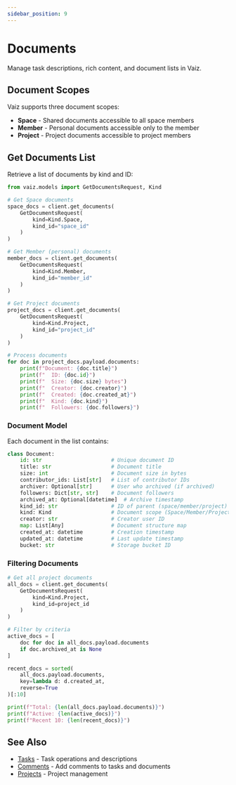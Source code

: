 ```yaml
---
sidebar_position: 9
---
```


# Documents

Manage task descriptions, rich content, and document lists in Vaiz.

## Document Scopes

Vaiz supports three document scopes:

- **Space** - Shared documents accessible to all space members
- **Member** - Personal documents accessible only to the member
- **Project** - Project documents accessible to project members

## Get Documents List

Retrieve a list of documents by kind and ID:

```python
from vaiz.models import GetDocumentsRequest, Kind

# Get Space documents
space_docs = client.get_documents(
    GetDocumentsRequest(
        kind=Kind.Space,
        kind_id="space_id"
    )
)

# Get Member (personal) documents
member_docs = client.get_documents(
    GetDocumentsRequest(
        kind=Kind.Member,
        kind_id="member_id"
    )
)

# Get Project documents
project_docs = client.get_documents(
    GetDocumentsRequest(
        kind=Kind.Project,
        kind_id="project_id"
    )
)

# Process documents
for doc in project_docs.payload.documents:
    print(f"Document: {doc.title}")
    print(f"  ID: {doc.id}")
    print(f"  Size: {doc.size} bytes")
    print(f"  Creator: {doc.creator}")
    print(f"  Created: {doc.created_at}")
    print(f"  Kind: {doc.kind}")
    print(f"  Followers: {doc.followers}")
```

### Document Model

Each document in the list contains:

```python
class Document:
    id: str                      # Unique document ID
    title: str                   # Document title
    size: int                    # Document size in bytes
    contributor_ids: List[str]   # List of contributor IDs
    archiver: Optional[str]      # User who archived (if archived)
    followers: Dict[str, str]    # Document followers
    archived_at: Optional[datetime]  # Archive timestamp
    kind_id: str                 # ID of parent (space/member/project)
    kind: Kind                   # Document scope (Space/Member/Project)
    creator: str                 # Creator user ID
    map: List[Any]               # Document structure map
    created_at: datetime         # Creation timestamp
    updated_at: datetime         # Last update timestamp
    bucket: str                  # Storage bucket ID
```

### Filtering Documents

```python
# Get all project documents
all_docs = client.get_documents(
    GetDocumentsRequest(
        kind=Kind.Project,
        kind_id=project_id
    )
)

# Filter by criteria
active_docs = [
    doc for doc in all_docs.payload.documents
    if doc.archived_at is None
]

recent_docs = sorted(
    all_docs.payload.documents,
    key=lambda d: d.created_at,
    reverse=True
)[:10]

print(f"Total: {len(all_docs.payload.documents)}")
print(f"Active: {len(active_docs)}")
print(f"Recent 10: {len(recent_docs)}")
```

## See Also

- [Tasks](./tasks) - Task operations and descriptions
- [Comments](./comments) - Add comments to tasks and documents
- [Projects](./projects) - Project management

